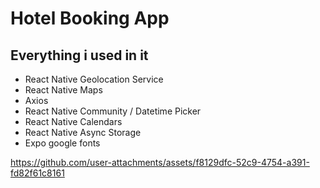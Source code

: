 # Hotel Booking App

## Everything i used in it
- React Native Geolocation Service
- React Native Maps
- Axios
- React Native Community / Datetime Picker
- React Native Calendars
- React Native Async Storage
- Expo google fonts




https://github.com/user-attachments/assets/f8129dfc-52c9-4754-a391-fd82f61c8161

